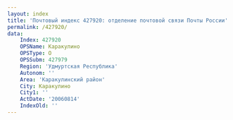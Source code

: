 ```yaml
---
layout: index
title: 'Почтовый индекс 427920: отделение почтовой связи Почты России'
permalink: /427920/
data:
    Index: 427920
    OPSName: Каракулино
    OPSType: О
    OPSSubm: 427979
    Region: 'Удмуртская Республика'
    Autonom: ''
    Area: 'Каракулинский район'
    City: Каракулино
    City1: ''
    ActDate: '20060814'
    IndexOld: ''
---
```


